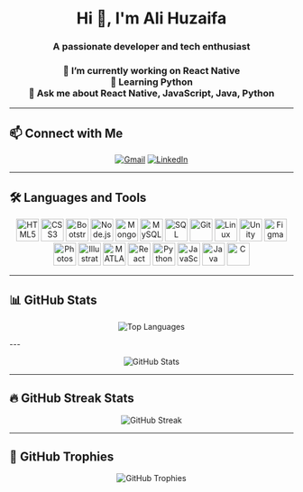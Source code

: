 <h1 align="center">Hi 👋, I'm Ali Huzaifa</h1>
<h3 align="center">A passionate developer and tech enthusiast</h3>
<h3 align="center">🔭 I’m currently working on React Native<br />
     🌱 Learning Python<br />
     💬 Ask me about React Native, JavaScript, Java, Python
</h3>

---

## 📫 Connect with Me

<p align="center">
  <a href="mailto:alihuzaifanadeem@gmail.com"><img src="https://img.shields.io/badge/Gmail-D14836?style=for-the-badge&logo=gmail&logoColor=white" alt="Gmail"/></a>
  <a href="https://www.linkedin.com/in/ali-huzaifa-5381b8202/" target="_blank"><img src="https://img.shields.io/badge/LinkedIn-blue?style=for-the-badge&logo=linkedin&logoColor=white" alt="LinkedIn"/></a>
</p>

---

## 🛠️ Languages and Tools

<p align="center">
  <img src="https://cdn.jsdelivr.net/gh/devicons/devicon/icons/html5/html5-original.svg" alt="HTML5" width="40" height="40"/>
  <img src="https://cdn.jsdelivr.net/gh/devicons/devicon/icons/css3/css3-original.svg" alt="CSS3" width="40" height="40"/>
  <img src="https://cdn.jsdelivr.net/gh/devicons/devicon/icons/bootstrap/bootstrap-plain.svg" alt="Bootstrap" width="40" height="40"/>
  <img src="https://cdn.jsdelivr.net/gh/devicons/devicon/icons/nodejs/nodejs-original.svg" alt="Node.js" width="40" height="40"/>
  <img src="https://cdn.jsdelivr.net/gh/devicons/devicon/icons/mongodb/mongodb-original.svg" alt="MongoDB" width="40" height="40"/>
  <img src="https://cdn.jsdelivr.net/gh/devicons/devicon/icons/mysql/mysql-original.svg" alt="MySQL" width="40" height="40"/>
  <img src="https://cdn.jsdelivr.net/gh/devicons/devicon/icons/microsoftsqlserver/microsoftsqlserver-plain.svg" alt="SQL Server" width="40" height="40"/>
  <img src="https://cdn.jsdelivr.net/gh/devicons/devicon/icons/git/git-original.svg" alt="Git" width="40" height="40"/>
  <img src="https://cdn.jsdelivr.net/gh/devicons/devicon/icons/linux/linux-original.svg" alt="Linux" width="40" height="40"/>
  <img src="https://cdn.jsdelivr.net/gh/devicons/devicon/icons/unity/unity-original.svg" alt="Unity" width="40" height="40"/>
  <img src="https://cdn.jsdelivr.net/gh/devicons/devicon/icons/figma/figma-original.svg" alt="Figma" width="40" height="40"/>
  <img src="https://cdn.jsdelivr.net/gh/devicons/devicon/icons/photoshop/photoshop-line.svg" alt="Photoshop" width="40" height="40"/>
  <img src="https://cdn.jsdelivr.net/gh/devicons/devicon/icons/illustrator/illustrator-line.svg" alt="Illustrator" width="40" height="40"/>
  <img src="https://upload.wikimedia.org/wikipedia/commons/2/21/Matlab_Logo.png" alt="MATLAB" width="40" height="40"/>
  <img src="https://cdn.jsdelivr.net/gh/devicons/devicon/icons/react/react-original.svg" alt="React" width="40" height="40"/>
  <img src="https://cdn.jsdelivr.net/gh/devicons/devicon/icons/python/python-original.svg" alt="Python" width="40" height="40"/>
  <img src="https://cdn.jsdelivr.net/gh/devicons/devicon/icons/javascript/javascript-original.svg" alt="JavaScript" width="40" height="40"/>
  <img src="https://cdn.jsdelivr.net/gh/devicons/devicon/icons/java/java-original.svg" alt="Java" width="40" height="40"/>
  <img src="https://cdn.jsdelivr.net/gh/devicons/devicon/icons/c/c-original.svg" alt="C" width="40" height="40"/>
</p>

---
## 📊 GitHub Stats


<p align="center">
  <img src="https://github-readme-stats.vercel.app/api/top-langs/?username=alihuzaifa2004&layout=compact&theme=tokyonight" alt="Top Languages"/>
</p>
---
<p align="center">
  <img src="https://github-readme-stats.vercel.app/api?username=alihuzaifa2004&show_icons=true&theme=tokyonight" alt="GitHub Stats"/>
</p>

---
## 🔥 GitHub Streak Stats

<p align="center">
  <img src="https://github-readme-streak-stats.herokuapp.com/?user=alihuzaifa2004&theme=tokyonight" alt="GitHub Streak"/>
</p>

---
## 🧠 GitHub Trophies
<p align="center">
  <img src="https://github-profile-trophy.vercel.app/?username=alihuzaifa2004&theme=tokyonight" alt="GitHub Trophies"/>
</p>


<!-- ## 🐦 Twitter Follow
<p align="center">
  <a href="https://twitter.com/ali_hzfa" target="_blank">
    <img src="https://img.shields.io/twitter/follow/ali_hzfa?style=social" alt="Twitter Follow"/>
  </a>
</p> -->


